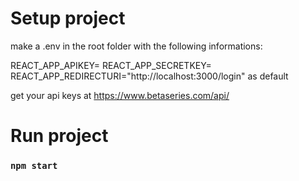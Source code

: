 # Setup project

make a .env in the root folder with the following informations:

REACT_APP_APIKEY=
REACT_APP_SECRETKEY=
REACT_APP_REDIRECTURI="http://localhost:3000/login" as default

get your api keys at https://www.betaseries.com/api/

# Run project

### `npm start`

